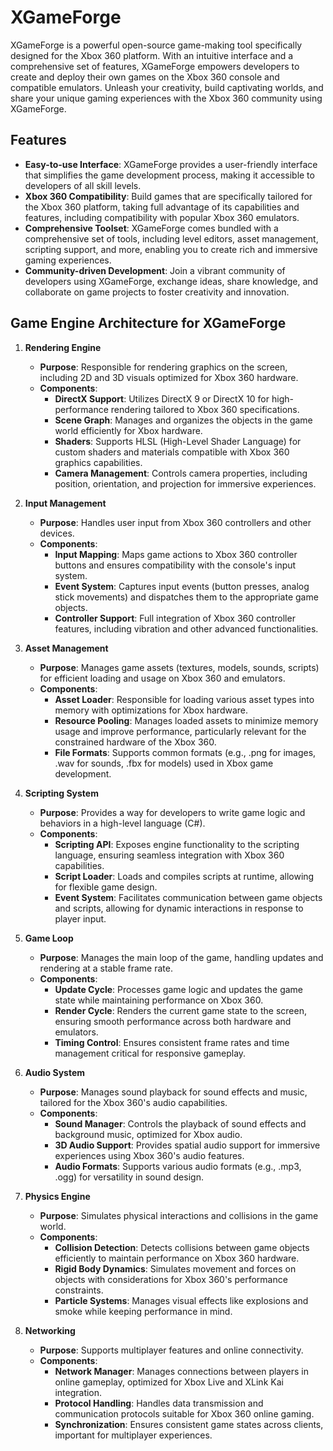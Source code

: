 # XGameForge

XGameForge is a powerful open-source game-making tool specifically designed for the Xbox 360 platform. With an intuitive interface and a comprehensive set of features, XGameForge empowers developers to create and deploy their own games on the Xbox 360 console and compatible emulators. Unleash your creativity, build captivating worlds, and share your unique gaming experiences with the Xbox 360 community using XGameForge.

## Features

- **Easy-to-use Interface**: XGameForge provides a user-friendly interface that simplifies the game development process, making it accessible to developers of all skill levels.
- **Xbox 360 Compatibility**: Build games that are specifically tailored for the Xbox 360 platform, taking full advantage of its capabilities and features, including compatibility with popular Xbox 360 emulators.
- **Comprehensive Toolset**: XGameForge comes bundled with a comprehensive set of tools, including level editors, asset management, scripting support, and more, enabling you to create rich and immersive gaming experiences.
- **Community-driven Development**: Join a vibrant community of developers using XGameForge, exchange ideas, share knowledge, and collaborate on game projects to foster creativity and innovation.

## Game Engine Architecture for XGameForge

1. **Rendering Engine**
   - **Purpose**: Responsible for rendering graphics on the screen, including 2D and 3D visuals optimized for Xbox 360 hardware.
   - **Components**:
     - **DirectX Support**: Utilizes DirectX 9 or DirectX 10 for high-performance rendering tailored to Xbox 360 specifications.
     - **Scene Graph**: Manages and organizes the objects in the game world efficiently for Xbox hardware.
     - **Shaders**: Supports HLSL (High-Level Shader Language) for custom shaders and materials compatible with Xbox 360 graphics capabilities.
     - **Camera Management**: Controls camera properties, including position, orientation, and projection for immersive experiences.

2. **Input Management**
   - **Purpose**: Handles user input from Xbox 360 controllers and other devices.
   - **Components**:
     - **Input Mapping**: Maps game actions to Xbox 360 controller buttons and ensures compatibility with the console's input system.
     - **Event System**: Captures input events (button presses, analog stick movements) and dispatches them to the appropriate game objects.
     - **Controller Support**: Full integration of Xbox 360 controller features, including vibration and other advanced functionalities.

3. **Asset Management**
   - **Purpose**: Manages game assets (textures, models, sounds, scripts) for efficient loading and usage on Xbox 360 and emulators.
   - **Components**:
     - **Asset Loader**: Responsible for loading various asset types into memory with optimizations for Xbox hardware.
     - **Resource Pooling**: Manages loaded assets to minimize memory usage and improve performance, particularly relevant for the constrained hardware of the Xbox 360.
     - **File Formats**: Supports common formats (e.g., .png for images, .wav for sounds, .fbx for models) used in Xbox game development.

4. **Scripting System**
   - **Purpose**: Provides a way for developers to write game logic and behaviors in a high-level language (C#).
   - **Components**:
     - **Scripting API**: Exposes engine functionality to the scripting language, ensuring seamless integration with Xbox 360 capabilities.
     - **Script Loader**: Loads and compiles scripts at runtime, allowing for flexible game design.
     - **Event System**: Facilitates communication between game objects and scripts, allowing for dynamic interactions in response to player input.

5. **Game Loop**
   - **Purpose**: Manages the main loop of the game, handling updates and rendering at a stable frame rate.
   - **Components**:
     - **Update Cycle**: Processes game logic and updates the game state while maintaining performance on Xbox 360.
     - **Render Cycle**: Renders the current game state to the screen, ensuring smooth performance across both hardware and emulators.
     - **Timing Control**: Ensures consistent frame rates and time management critical for responsive gameplay.

6. **Audio System**
   - **Purpose**: Manages sound playback for sound effects and music, tailored for the Xbox 360's audio capabilities.
   - **Components**:
     - **Sound Manager**: Controls the playback of sound effects and background music, optimized for Xbox audio.
     - **3D Audio Support**: Provides spatial audio support for immersive experiences using Xbox 360's audio features.
     - **Audio Formats**: Supports various audio formats (e.g., .mp3, .ogg) for versatility in sound design.

7. **Physics Engine**
   - **Purpose**: Simulates physical interactions and collisions in the game world.
   - **Components**:
     - **Collision Detection**: Detects collisions between game objects efficiently to maintain performance on Xbox 360 hardware.
     - **Rigid Body Dynamics**: Simulates movement and forces on objects with considerations for Xbox 360's performance constraints.
     - **Particle Systems**: Manages visual effects like explosions and smoke while keeping performance in mind.

8. **Networking**
   - **Purpose**: Supports multiplayer features and online connectivity.
   - **Components**:
     - **Network Manager**: Manages connections between players in online gameplay, optimized for Xbox Live and XLink Kai integration.
     - **Protocol Handling**: Handles data transmission and communication protocols suitable for Xbox 360 online gaming.
     - **Synchronization**: Ensures consistent game states across clients, important for multiplayer experiences.
